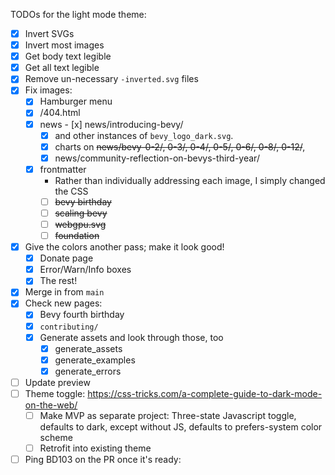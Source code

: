 TODOs for the light mode theme:

- [x] Invert SVGs
- [x] Invert most images
- [x] Get body text legible
- [x] Get all text legible
- [x] Remove un-necessary `-inverted.svg` files
- [x] Fix images:
    - [x] Hamburger menu
    - [x] /404.html
    - [x] news
	      - [x] news/introducing-bevy/
        - [x] and other instances of `bevy_logo_dark.svg`.
        - [x] charts on ~~news/bevy-0-2/, 0-3/, 0-4/, 0-5/, 0-6/, 0-8/, 0-12/~~, 
        - [x] news/community-reflection-on-bevys-third-year/
   - [x] frontmatter
       - Rather than individually addressing each image, I simply changed the CSS
       - [ ] ~~bevy birthday~~
       - [ ] ~~scaling bevy~~
       - [ ] ~~webgpu.svg~~
       - [ ] ~~foundation~~
- [x] Give the colors another pass; make it look good!
    - [x] Donate page
    - [x] Error/Warn/Info boxes
    - [x] The rest!
- [x] Merge in from `main`
- [x] Check new pages:
    - [x] Bevy fourth birthday
    - [x] `contributing/`
    - [x] Generate assets and look through those, too
        - [x] generate_assets
        - [x] generate_examples
        - [x] generate_errors
- [ ] Update preview
- [ ] Theme toggle: https://css-tricks.com/a-complete-guide-to-dark-mode-on-the-web/
    - [ ] Make MVP as separate project: Three-state Javascript toggle, defaults to dark, except without JS, defaults to prefers-system color scheme
    - [ ] Retrofit into existing theme
- [ ] Ping BD103 on the PR once it's ready:

